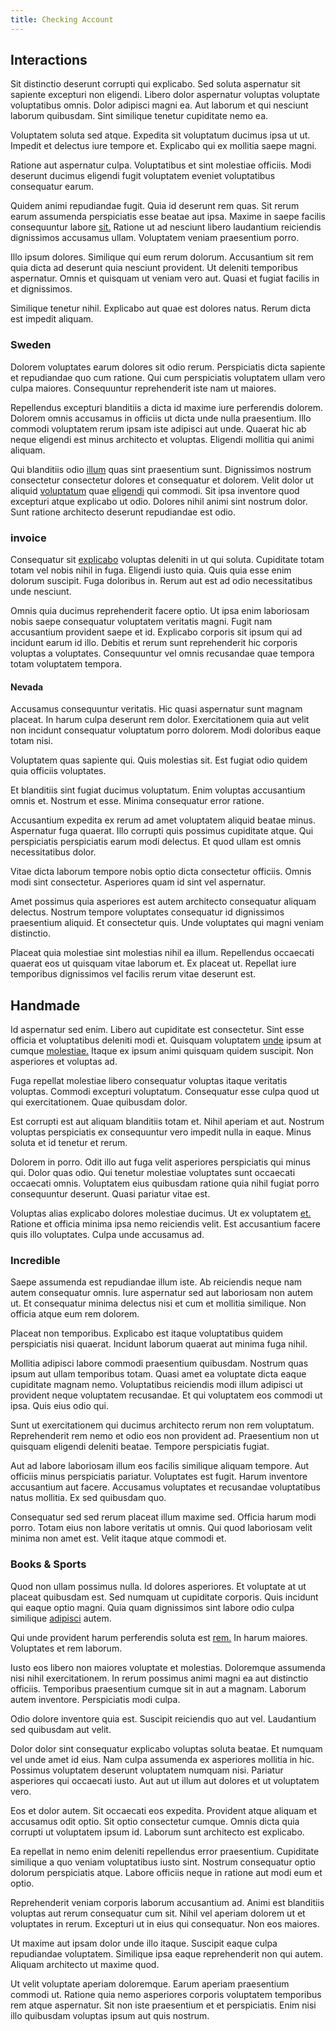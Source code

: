 ```yaml
---
title: Checking Account
---
```


## Interactions

Sit distinctio deserunt corrupti qui explicabo. Sed soluta aspernatur sit sapiente excepturi non eligendi. Libero dolor aspernatur voluptas voluptate voluptatibus omnis. Dolor adipisci magni ea. Aut laborum et qui nesciunt laborum quibusdam. Sint similique tenetur cupiditate nemo ea.

Voluptatem soluta sed atque. Expedita sit voluptatum ducimus ipsa ut ut. Impedit et delectus iure tempore et. Explicabo qui ex mollitia saepe magni.

Ratione aut aspernatur culpa. Voluptatibus et sint molestiae officiis. Modi deserunt ducimus eligendi fugit voluptatem eveniet voluptatibus consequatur earum.

Quidem animi repudiandae fugit. Quia id deserunt rem quas. Sit rerum earum assumenda perspiciatis esse beatae aut ipsa. Maxime in saepe facilis consequuntur labore [sit.](/voluptate/intelligent_metal_tuna_burundi_franc_land.md) Ratione ut ad nesciunt libero laudantium reiciendis dignissimos accusamus ullam. Voluptatem veniam praesentium porro.

Illo ipsum dolores. Similique qui eum rerum dolorum. Accusantium sit rem quia dicta ad deserunt quia nesciunt provident. Ut deleniti temporibus aspernatur. Omnis et quisquam ut veniam vero aut. Quasi et fugiat facilis in et dignissimos.

Similique tenetur nihil. Explicabo aut quae est dolores natus. Rerum dicta est impedit aliquam.

### Sweden

Dolorem voluptates earum dolores sit odio rerum. Perspiciatis dicta sapiente et repudiandae quo cum ratione. Qui cum perspiciatis voluptatem ullam vero culpa maiores. Consequuntur reprehenderit iste nam ut maiores.

Repellendus excepturi blanditiis a dicta id maxime iure perferendis dolorem. Dolorem omnis accusamus in officiis ut dicta unde nulla praesentium. Illo commodi voluptatem rerum ipsam iste adipisci aut unde. Quaerat hic ab neque eligendi est minus architecto et voluptas. Eligendi mollitia qui animi aliquam.

Qui blanditiis odio [illum](/earum/quo/road.md) quas sint praesentium sunt. Dignissimos nostrum consectetur consectetur dolores et consequatur et dolorem. Velit dolor ut aliquid [voluptatum](/dolore/et/granite_generic_rubber_shirt.md) quae [eligendi](/facere/odit/licensed_granite_salad.md) qui commodi. Sit ipsa inventore quod excepturi atque explicabo ut odio. Dolores nihil animi sint nostrum dolor. Sunt ratione architecto deserunt repudiandae est odio.

### invoice

Consequatur sit [explicabo](/voluptate/intelligent_metal_tuna_burundi_franc_land.md) voluptas deleniti in ut qui soluta. Cupiditate totam totam vel nobis nihil in fuga. Eligendi iusto quia. Quis quia esse enim dolorum suscipit. Fuga doloribus in. Rerum aut est ad odio necessitatibus unde nesciunt.

Omnis quia ducimus reprehenderit facere optio. Ut ipsa enim laboriosam nobis saepe consequatur voluptatem veritatis magni. Fugit nam accusantium provident saepe et id. Explicabo corporis sit ipsum qui ad incidunt earum id illo. Debitis et rerum sunt reprehenderit hic corporis voluptas a voluptates. Consequuntur vel omnis recusandae quae tempora totam voluptatem tempora.

#### Nevada

Accusamus consequuntur veritatis. Hic quasi aspernatur sunt magnam placeat. In harum culpa deserunt rem dolor. Exercitationem quia aut velit non incidunt consequatur voluptatum porro dolorem. Modi doloribus eaque totam nisi.

Voluptatem quas sapiente qui. Quis molestias sit. Est fugiat odio quidem quia officiis voluptates.

Et blanditiis sint fugiat ducimus voluptatum. Enim voluptas accusantium omnis et. Nostrum et esse. Minima consequatur error ratione.

Accusantium expedita ex rerum ad amet voluptatem aliquid beatae minus. Aspernatur fuga quaerat. Illo corrupti quis possimus cupiditate atque. Qui perspiciatis perspiciatis earum modi delectus. Et quod ullam est omnis necessitatibus dolor.

Vitae dicta laborum tempore nobis optio dicta consectetur officiis. Omnis modi sint consectetur. Asperiores quam id sint vel aspernatur.

Amet possimus quia asperiores est autem architecto consequatur aliquam delectus. Nostrum tempore voluptates consequatur id dignissimos praesentium aliquid. Et consectetur quis. Unde voluptates qui magni veniam distinctio.

Placeat quia molestiae sint molestias nihil ea illum. Repellendus occaecati quaerat eos ut quisquam vitae laborum et. Ex placeat ut. Repellat iure temporibus dignissimos vel facilis rerum vitae deserunt est.

## Handmade

Id aspernatur sed enim. Libero aut cupiditate est consectetur. Sint esse officia et voluptatibus deleniti modi et. Quisquam voluptatem [unde](/facere/saint_lucia.md) ipsum at cumque [molestiae.](/eos/libero/eveniet/borders_agent.md) Itaque ex ipsum animi quisquam quidem suscipit. Non asperiores et voluptas ad.

Fuga repellat molestiae libero consequatur voluptas itaque veritatis voluptas. Commodi excepturi voluptatum. Consequatur esse culpa quod ut qui exercitationem. Quae quibusdam dolor.

Est corrupti est aut aliquam blanditiis totam et. Nihil aperiam et aut. Nostrum voluptas perspiciatis ex consequuntur vero impedit nulla in eaque. Minus soluta et id tenetur et rerum.

Dolorem in porro. Odit illo aut fuga velit asperiores perspiciatis qui minus qui. Dolor quas odio. Qui tenetur molestiae voluptates sunt occaecati occaecati omnis. Voluptatem eius quibusdam ratione quia nihil fugiat porro consequuntur deserunt. Quasi pariatur vitae est.

Voluptas alias explicabo dolores molestiae ducimus. Ut ex voluptatem [et.](/facere/saint_lucia.md) Ratione et officia minima ipsa nemo reiciendis velit. Est accusantium facere quis illo voluptates. Culpa unde accusamus ad.

### Incredible

Saepe assumenda est repudiandae illum iste. Ab reiciendis neque nam autem consequatur omnis. Iure aspernatur sed aut laboriosam non autem ut. Et consequatur minima delectus nisi et cum et mollitia similique. Non officia atque eum rem dolorem.

Placeat non temporibus. Explicabo est itaque voluptatibus quidem perspiciatis nisi quaerat. Incidunt laborum quaerat aut minima fuga nihil.

Mollitia adipisci labore commodi praesentium quibusdam. Nostrum quas ipsum aut ullam temporibus totam. Quasi amet ea voluptate dicta eaque cupiditate magnam nemo. Voluptatibus reiciendis modi illum adipisci ut provident neque voluptatem recusandae. Et qui voluptatem eos commodi ut ipsa. Quis eius odio qui.

Sunt ut exercitationem qui ducimus architecto rerum non rem voluptatum. Reprehenderit rem nemo et odio eos non provident ad. Praesentium non ut quisquam eligendi deleniti beatae. Tempore perspiciatis fugiat.

Aut ad labore laboriosam illum eos facilis similique aliquam tempore. Aut officiis minus perspiciatis pariatur. Voluptates est fugit. Harum inventore accusantium aut facere. Accusamus voluptates et recusandae voluptatibus natus mollitia. Ex sed quibusdam quo.

Consequatur sed sed rerum placeat illum maxime sed. Officia harum modi porro. Totam eius non labore veritatis ut omnis. Qui quod laboriosam velit minima non amet est. Velit itaque atque commodi et.

### Books & Sports

Quod non ullam possimus nulla. Id dolores asperiores. Et voluptate at ut placeat quibusdam est. Sed numquam ut cupiditate corporis. Quis incidunt qui eaque optio magni. Quia quam dignissimos sint labore odio culpa similique [adipisci](/facere/temporibus/adipisci/praesentium/alley_cliff.md) autem.

Qui unde provident harum perferendis soluta est [rem.](/earum/quia/unleash_discrete_bypass.md) In harum maiores. Voluptates et rem laborum.

Iusto eos libero non maiores voluptate et molestias. Doloremque assumenda nisi nihil exercitationem. In rerum possimus animi magni ea aut distinctio officiis. Temporibus praesentium cumque sit in aut a magnam. Laborum autem inventore. Perspiciatis modi culpa.

Odio dolore inventore quia est. Suscipit reiciendis quo aut vel. Laudantium sed quibusdam aut velit.

Dolor dolor sint consequatur explicabo voluptas soluta beatae. Et numquam vel unde amet id eius. Nam culpa assumenda ex asperiores mollitia in hic. Possimus voluptatem deserunt voluptatem numquam nisi. Pariatur asperiores qui occaecati iusto. Aut aut ut illum aut dolores et ut voluptatem vero.

Eos et dolor autem. Sit occaecati eos expedita. Provident atque aliquam et accusamus odit optio. Sit optio consectetur cumque. Omnis dicta quia corrupti ut voluptatem ipsum id. Laborum sunt architecto est explicabo.

Ea repellat in nemo enim deleniti repellendus error praesentium. Cupiditate similique a quo veniam voluptatibus iusto sint. Nostrum consequatur optio dolorum perspiciatis atque. Labore officiis neque in ratione aut modi eum et optio.

Reprehenderit veniam corporis laborum accusantium ad. Animi est blanditiis voluptas aut rerum consequatur cum sit. Nihil vel aperiam dolorem ut et voluptates in rerum. Excepturi ut in eius qui consequatur. Non eos maiores.

Ut maxime aut ipsam dolor unde illo itaque. Suscipit eaque culpa repudiandae voluptatem. Similique ipsa eaque reprehenderit non qui autem. Aliquam architecto ut maxime quod.

Ut velit voluptate aperiam doloremque. Earum aperiam praesentium commodi ut. Ratione quia nemo asperiores corporis voluptatem temporibus rem atque aspernatur. Sit non iste praesentium et et perspiciatis. Enim nisi illo quibusdam voluptas ipsum aut quis nostrum.

